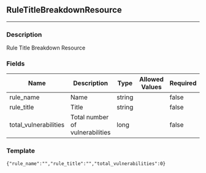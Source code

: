 ## RuleTitleBreakdownResource
---
### Description
Rule Title Breakdown Resource
### Fields
| Name | Description | Type | Allowed Values | Required |
| ---- | ----------- | ---- | -------------- | -------- |
| rule_name | Name | string |  | false |
| rule_title | Title | string |  | false |
| total_vulnerabilities | Total number of vulnerabilities | long |  | false |
### Template
```
{"rule_name":"","rule_title":"","total_vulnerabilities":0}
```
